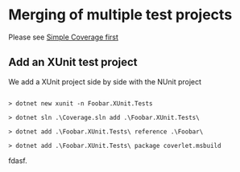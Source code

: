 # Merging of multiple test projects

Please see [Simple Coverage first](../coverage-simple/Simple%20coverage.md)

## Add an XUnit test project

We add a XUnit project side by side with the NUnit project 

```text

> dotnet new xunit -n Foobar.XUnit.Tests

> dotnet sln .\Coverage.sln add .\Foobar.XUnit.Tests\

> dotnet add .\Foobar.XUnit.Tests\ reference .\Foobar\  

> dotnet add .\Foobar.XUnit.Tests\ package coverlet.msbuild
```

fdasf.
